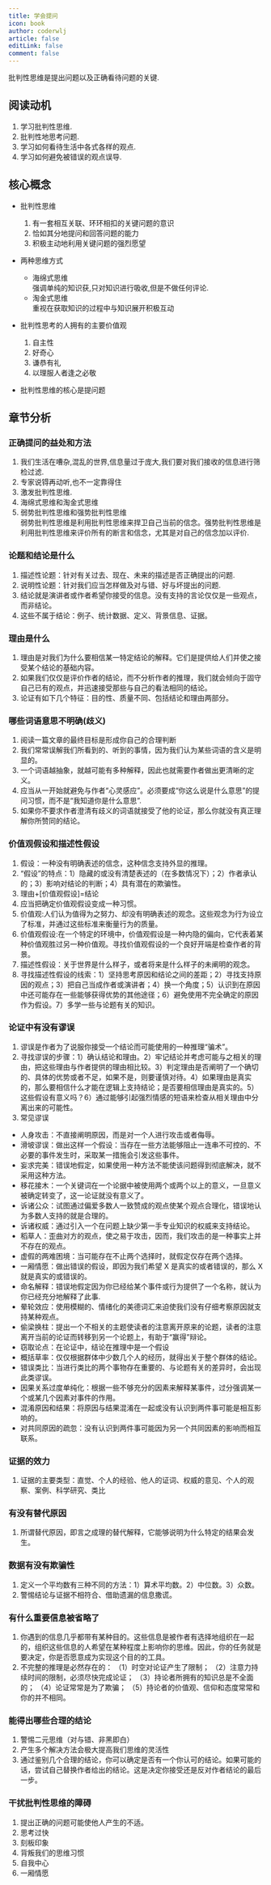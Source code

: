 ```yaml
---
title: 学会提问
icon: book
author: coderwlj
article: false
editLink: false
comment: false
---
```


批判性思维是提出问题以及正确看待问题的关键.

<!-- more -->

## 阅读动机

1. 学习批判性思维.
2. 批判性地思考问题.
3. 学习如何看待生活中各式各样的观点.
4. 学习如何避免被错误的观点误导.

## 核心概念

- 批判性思维

  1. 有一套相互关联、环环相扣的关键问题的意识
  2. 恰如其分地提问和回答问题的能力
  3. 积极主动地利用关键问题的强烈愿望

- 两种思维方式

  - 海绵式思维  
    强调单纯的知识获,只对知识进行吸收,但是不做任何评论.
  - 淘金式思维  
    重视在获取知识的过程中与知识展开积极互动

- 批判性思考的人拥有的主要价值观
  1. 自主性
  2. 好奇心
  3. 谦恭有礼
  4. 以理服人者逢之必敬
- 批判性思维的核心是提问题

## 章节分析

### 正确提问的益处和方法

1. 我们生活在嘈杂,混乱的世界,信息量过于庞大,我们要对我们接收的信息进行筛检过滤.
2. 专家说锝再动听,也不一定靠得住
3. 激发批判性思维.
4. 海绵式思维和淘金式思维
5. 弱势批判性思维和强势批判性思维  
   弱势批判性思维是利用批判性思维来捍卫自己当前的信念。强势批判性思维是利用批判性思维来评价所有的断言和信念，尤其是对自己的信念加以评价.

### 论题和结论是什么

1. 描述性论题：针对有关过去、现在、未来的描述是否正确提出的问题.
2. 说明性论题：针对我们应当怎样做及对与错、好与坏提出的问题.
3. 结论就是演讲者或作者希望你接受的信息。没有支持的言论仅仅是一些观点，而非结论。
4. 这些不属于结论：例子、统计数据、定义、背景信息、证据。

### 理由是什么

1. 理由是对我们为什么要相信某一特定结论的解释。它们是提供给人们并使之接受某个结论的基础内容。
2. 如果我们仅仅是评价作者的结论，而不分析作者的推理，我们就会倾向于固守自己已有的观点，并迅速接受那些与自己的看法相同的结论。
3. 论证有如下几个特征：目的性、质量不同、包括结论和理由两部分。

### 哪些词语意思不明确(歧义)

1. 阅读一篇文章的最终目标是形成你自己的合理判断
2. 我们常常误解我们所看到的、听到的事情，因为我们认为某些词语的含义是明显的。
3. 一个词语越抽象，就越可能有多种解释，因此也就需要作者做出更清晰的定义。
4. 应当从一开始就避免与作者“心灵感应”。必须要成“你这么说是什么意思”的提问习惯，而不是“我知道你是什么意思”.
5. 如果你不要求作者澄清有歧义的词语就接受了他的论证，那么你就没有真正理解你所赞同的结论。

### 价值观假设和描述性假设

1. 假设：一种没有明确表述的信念，这种信念支持外显的推理。
2. “假设”的特点：1）隐藏的或没有清楚表述的（在多数情况下）；2）作者承认的；3）影响对结论的判断；4）具有潜在的欺骗性。
3. 理由+[价值观假设]=结论
4. 应当把确定价值观假设变成一种习惯。
5. 价值观:人们认为值得为之努力、却没有明确表述的观念。这些观念为行为设立了标准，并通过这些标准来衡量行为的质量。
6. 价值观假设:在一个特定的环境中，价值观假设是一种内隐的偏向，它代表着某种价值观胜过另一种价值观。寻找价值观假设的一个良好开端是检查作者的背景。
7. 描述性假设：关于世界是什么样子，或者将来是什么样子的未阐明的观念。
8. 寻找描述性假设的线索：1）坚持思考原因和结论之间的差距；2）寻找支持原因的观点；3）把自己当成作者或演讲者；4）换一个角度；5）认识到在原因中还可能存在一些能够获得优势的其他途径；6）避免使用不完全确定的原因作为假设。7）多学一些与论题有关的知识。

### 论证中有没有谬误

1. 谬误是作者为了说服你接受一个结论而可能使用的一种推理“骗术”。
2. 寻找谬误的步骤：1）确认结论和理由。2）牢记结论并考虑可能与之相关的理由，把这些理由与作者提供的理由相比较。3）判定理由是否阐明了一个确切的、具体的优势或者不足，如果不是，则要谨慎对待。4）如果理由是真实的，那么要相信什么才能在逻辑上支持结论；是否要相信理由是真实的。5）这些假设有意义吗？6）通过能够引起强烈情感的短语来检查从相关理由中分离出来的可能性。
3. 常见谬误

- 人身攻击：不直接阐明原因，而是对一个人进行攻击或者侮辱。
- 滑坡谬误：做出这样一个假设：当存在一些方法能够阻止一连串不可控的、不必要的事件发生时，采取某一措施会引发这些事件。
- 妄求完美：错误地假定，如果使用一种方法不能使该问题得到彻底解决，就不采用这种方法。
- 移花接木：一个关键词在一个论据中被使用两个或两个以上的意义，一旦意义被确定转变了，这一论证就没有意义了。
- 诉诸公众：试图通过偏爱多数人一致赞成的观点使某个观点合理化，错误地认为多数人支持的就是合理的。
- 诉诸权威：通过引入一个在问题上缺少第一手专业知识的权威来支持结论。
- 稻草人：歪曲对方的观点，使之易于攻击，因而，我们攻击的是一种事实上并不存在的观点。
- 虚假的两难困境：当可能存在不止两个选择时，就假定仅存在两个选择。
- 一厢情愿：做出错误的假设，即因为我们希望 X 是真实的或者错误的，那么 X 就是真实的或错误的。
- 命名解释：错误地假定因为你已经给某个事件或行为提供了一个名称，就认为你已经充分地解释了此事.
- 晕轮效应：使用模糊的、情绪化的美德词汇来迫使我们没有仔细考察原因就支持某种观点。
- 偷梁换柱：提出一个不相关的主题使读者的注意离开原来的论题，读者的注意离开当前的论证而转移到另一个论题上，有助于“赢得”辩论。
- 窃取论点：在论证中，结论在推理中是一个假设
- 概括草率：仅仅根据群体中少数几个人的经历，就得出关于整个群体的结论。
- 错误类比：当进行类比的两个事物存在重要的、与论题有关的差异时，会出现此类谬误。
- 因果关系过度单纯化：根据一些不够充分的因素来解释某事件，过分强调某一个或某几个因素对事件的作用。
- 混淆原因和结果：将原因与结果混淆在一起或没有认识到两件事可能是相互影响的。
- 对共同原因的疏忽：没有认识到两件事可能因为另一个共同因素的影响而相互联系。

### 证据的效力

1. 证据的主要类型：直觉、个人的经验、他人的证词、权威的意见、个人的观察、案例、科学研究、类比

### 有没有替代原因

1. 所谓替代原因，即言之成理的替代解释，它能够说明为什么特定的结果会发生。

### 数据有没有欺骗性

1. 定义一个平均数有三种不同的方法：1）算术平均数。2）中位数。3）众数。
2. 警惕结论与证据不相符合、借助遗漏的信息撒谎。

### 有什么重要信息被省略了

1. 你遇到的信息几乎都带有某种目的。这些信息是被作者有选择地组织在一起的，组织这些信息的人希望在某种程度上影响你的思维。因此，你的任务就是要决定，你是否愿意成为实现这个目的的工具。
2. 不完整的推理是必然存在的：
   （1）时空对论证产生了限制；
   （2）注意力持续时间的限制，必须尽快完成论证；
   （3）持论者所拥有的知识总是不全面的；
   （4）论证常常是为了欺骗；
   （5）持论者的价值观、信仰和态度常常和你的并不相同。

### 能得出哪些合理的结论

1. 警惕二元思维（对与错、非黑即白）
2. 产生多个解决方法会极大提高我们思维的灵活性
3. 通过鉴别几个合理的结论，你可以确定是否有一个你认可的结论。如果可能的话，尝试自己替换作者给出的结论。这是决定你接受还是反对作者结论的最后一步。

### 干扰批判性思维的障碍

1. 提出正确的问题可能使他人产生的不适。
2. 思考过快
3. 刻板印象
4. 背叛我们的思维习惯
5. 自我中心
6. 一厢情愿
